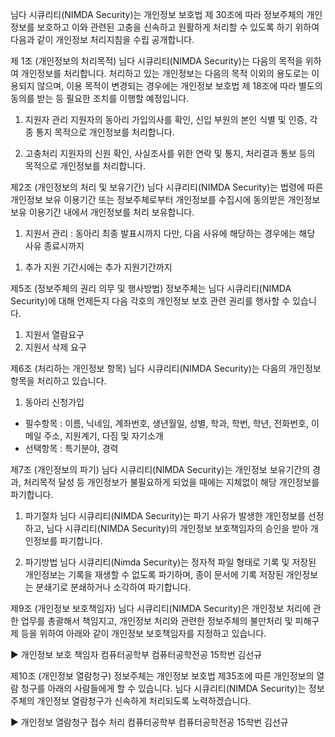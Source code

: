 님다 시큐리티(NIMDA Security)는 개인정보 보호법 제 30조에 따라 정보주체의 개인정보를 보호하고 이와 관련된 고충을 신속하고 원활하게 처리할 수 있도록 하기 위하여 다음과 같이 개인정보 처리지침을 수립 공개합니다.

제 1조 (개인정보의 처리목적) 
 님다 시큐리티(NIMDA Security)는 다음의 목적을 위하여 개인정보를 처리합니다.
처리하고 있는 개인정보는 다음의 목적 이외의 용도로는 이용되지 않으며, 이용 목적이 변경되는 경우에는 개인정보 보호법 제 18조에 따라 별도의 동의를 받는 등 필요한 조치를 이행할 예정입니다.

1. 지원자 관리
  지원자의 동아리 가입의사를 확인, 신입 부원의 본인 식별 및 인증, 각종 통지 목적으로 개인정보를 처리합니다.

2. 고충처리 
  지원자의 신원 확인, 사실조사를 위한 연락 및 통지, 처리결과 통보 등의 목적으로 개인정보를 처리합니다.

제2조 (개인정보의 처리 및 보유기간)
 님다 시큐리티(NIMDA Security)는 법령에 따른 개인정보 보유 이용기간 또는 정보주체로부터 개인정보를 수집시에 동의받은 개인정보 보유 이용기간 내에서 개인정보를 처리 보유합니다.

1. 지원서 관리 : 동아리 최종 발표시까지
다만, 다음 사유에 해당하는 경우에는 해당 사유 종료시까지
  1) 추가 지원 기간시에는 추가 지원기간까지

제5조 (정보주체의 권리 의무 및 행사방법)
 정보주체는 님다 시큐리티(NIMDA Security)에 대해 언제든지 다음 각호의 개인정보 보호 관련 권리를 행사할 수 있습니다.

1. 지원서 열람요구
2. 지원서 삭제 요구

제6조 (처리하는 개인정보 항목)
님다 시큐리티(NIMDA Security)는 다음의 개인정보 항목을 처리하고 있습니다.

1. 동아리 신청가입
  - 필수항목 : 이름, 닉네임, 계좌번호, 생년월일, 성별, 학과, 학번, 학년, 전화번호, 이메일 주소, 지원계기, 다짐 및 자기소개
  - 선택항목 : 특기분야, 경력

제7조 (개인정보의 파기)
 님다 시큐리티(NIMDA Security)는 개인정보 보유기간의 경과, 처리목적 달성 등 개인정보가 불필요하게 되었을 때에는 지체없이 해당 개인정보를 파기합니다.

1. 파기절차
  님다 시큐리티(NIMDA Security)는 파기 사유가 발생한 개인정보를 선정하고, 님다 시큐리티(NIMDA Security)의 개인정보 보호책임자의 승인을 받아 개인정보를 파기합니다.

2. 파기방법
  님다 시큐리티(Nimda Security)는 정자적 파일 형태로 기록 및 저장된 개인정보는 기록을 재생할 수 없도록 파기하며, 종이 문서에 기록 저장된 개인정보는 분쇄기로 분쇄하거나 소각하여 파기합니다.

제9조 (개인정보 보호책임자)
 님다 시큐리티(NIMDA Security)은 개인정보 처리에 관한 업무를 총괄해서 책임지고, 개인정보 처리와 관련한 정보주체의 불만처리 및 피해구제 등을 위하여 아래와 같이 개인정보 보호책임자를 지정하고 있습니다.

▶ 개인정보 보호 책임자
 컴퓨터공학부 컴퓨터공학전공 15학번 김선규

제10조 (개인정보 열람청구)
 정보주체는 개인정보 보호법 제35조에 따른 개인정보의 열람 청구를 아래의 사람들에게 할 수 있습니다. 
님다 시큐리티(NIMDA Security)는 정보주체의 개인정보 열람청구가 신속하게 처리되도록 노력하겠습니다.

▶ 개인정보 열람청구 접수 처리
 컴퓨터공학부 컴퓨터공학전공 15학번 김선규
